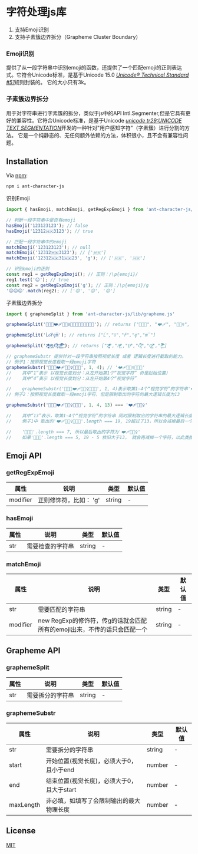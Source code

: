 # 字符处理js库
1. 支持Emoji识别
2. 支持子素簇边界拆分（Grapheme Cluster Boundary）

### Emoji识别
提供了从一段字符串中识别emoji的函数，还提供了一个匹配emoji的正则表达式。它符合Unicode标准，是基于Unicode 15.0  [_Unicode® Technical Standard #51_](https://unicode.org/reports/tr51/)规则封装的。
它的大小只有3k。

### 子素簇边界拆分
用于对字符串进行字素簇的拆分，类似于js中的API Intl.Segmenter,但是它具有更好的兼容性。它符合Unicode标准，是基于Unicode [_unicode tr29:UNICODE TEXT SEGMENTATION_](https://www.unicode.org/reports/tr29/#Grapheme_Cluster_Boundary_Rules)开发的一种针对"用户感知字符"（字素簇）进行分割的方法。
它是一个纯静态的、无任何额外依赖的方法，体积很小，且不会有兼容性问题。
## Installation

Via [npm](https://www.npmjs.com/):

```bash
npm i ant-character-js
```

识别Emoji

```js
import { hasEmoji, matchEmoji, getRegExpEmoji } from 'ant-character-js/lib/emoji.js'

// 判断一段字符串中是否有emoji
hasEmoji('123123123'); // false
hasEmoji('12312🇭🇰3123'); // true

// 匹配一段字符串中的emoji
matchEmoji('123123123'); // null
matchEmoji('12312🇭🇰3123'); // ['🇭🇰']
matchEmoji('12312🇭🇰31🇭🇰23', 'g'); // ['🇭🇰', '🇭🇰']

// 识别emoji的正则
const reg1 = getRegExpEmoji(); // 正则：/\p{emoji}/
reg1.test('😊'); // true
const reg2 = getRegExpEmoji('g'); // 正则：/\p{emoji}/g
'😊😊😊'.match(reg2); // ['😊', '😊', '😊']
```

子素簇边界拆分
```js
import { graphemeSplit } from 'ant-character-js/lib/grapheme.js'

graphemeSplit('🧑🏼‍🦰❤️‍🩹🏄🏻‍♀️👨🏽‍🎤👩🏽‍🤝‍👨🏿🤙'); // returns ["🧑🏼‍🦰", "❤️‍🩹", "🏄🏻‍♀️", "👨🏽‍🎤", "👩🏽‍🤝‍👨🏿", "🤙"]

graphemeSplit('Ĺo͂řȩm̅'); // returns ["Ĺ","o͂","ř","ȩ","m̅"]

graphemeSplit('Z͑ͫ̓ͪ̂ͫ̽͏̴̙̤̞͉͚̯̞̠͍A̴̵̜̰͔ͫ͗͢L̠ͨͧͩ͘G̴̻͈͍͔̹̑͗̎̅͛́Ǫ̵̹̻̝̳͂̌̌͘!͖̬̰̙̗̿̋ͥͥ̂ͣ̐́́͜͞'); // returns ["Z͑ͫ̓ͪ̂ͫ̽͏̴̙̤̞͉͚̯̞̠͍","A̴̵̜̰͔ͫ͗͢","L̠ͨͧͩ͘","G̴̻͈͍͔̹̑͗̎̅͛́","Ǫ̵̹̻̝̳͂̌̌͘","!͖̬̰̙̗̿̋ͥͥ̂ͣ̐́́͜͞"]

// graphemeSubstr 提供针对一段字符串按照视觉长度 或者 逻辑长度进行截取的能力。
// 例子1：按照视觉长度截取一段emoji字符
graphemeSubstr('🧑🏼‍🦰❤️‍🩹🏄🏻‍♀️👨🏽‍🎤', 1, 4); // '❤️‍🩹🏄🏻‍♀️👨🏽‍🎤'
//    其中“1”表示 以视觉长度划分：从左开始第1个“视觉字符”（0是起始位置）
//    其中“4”表示 以视觉长度划分：从左开始第4个“视觉字符”

//    graphemeSubstr('🧑🏼‍🦰❤️‍🩹🏄🏻‍♀️👨🏽‍🎤', 1, 4)表示取第1-4个“视觉字符”的字符串'❤️‍🩹🏄🏻‍♀️👨🏽‍🎤'
// 例子2：按照视觉长度截取一段emoji字符，但是限制取出的字符的最大逻辑长度为13

graphemeSubstr('🧑🏼‍🦰❤️‍🩹🏄🏻‍♀️👨🏽‍🎤', 1, 4, 13) === '❤️‍🩹🏄🏻‍♀️'

//    其中“13”表示，取第1-4个“视觉字符”的字符串 同时限制取出的字符串的最大逻辑长度为13
//    例子1中 取出的'❤️‍🩹🏄🏻‍♀️👨🏽‍🎤'.length === 19, 19超过了13，所以会减掉最后一个字符👨🏽‍🎤

//    '👨🏽‍🎤'.length === 7, 所以最后取出的字符为'❤️‍🩹🏄🏻‍♀️'
//    如果'👨🏽‍🎤'.length === 5, 19 - 5 依旧大于13， 就会再减掉一个字符，以此类推。


```

## Emoji API
### getRegExpEmoji
| 属性 | 说明 | 类型 | 默认值 |
| ------------|---------|----|-----|
| modifier    | 正则修饰符，比如： 'g'| string | - | 
### hasEmoji
| 属性 | 说明 | 类型 | 默认值 |
| ------------|---------|----|-----|
| str    | 需要检查的字符串| string | - | 
### matchEmoji
| 属性 | 说明 | 类型 | 默认值 |
| ------------|---------|----|-----|
| str    | 需要匹配的字符串 | string | - | 
| modifier    | new RegExp的修饰符，传g的话就会匹配所有的emoji出来，不传的话只会匹配一个 | string | - | 

## Grapheme API
### graphemeSplit
| 属性 | 说明 | 类型 | 默认值 |
| ------------|---------|----|-----|
| str    |需要拆分的字符串| string | - | 

### graphemeSubstr
| 属性 | 说明 | 类型 | 默认值 |
| ------------|---------|----|-----|
| str    |需要拆分的字符串| string | - | 
| start    |开始位置(视觉长度)，必须大于0，且小于end| number | - | 
| end    |结束位置(视觉长度)，必须大于0，且大于start| number | - | 
| maxLength    |非必填，如填写了会限制输出的最大物理长度| number | - | 

## License
[MIT](https://mths.be/mit)